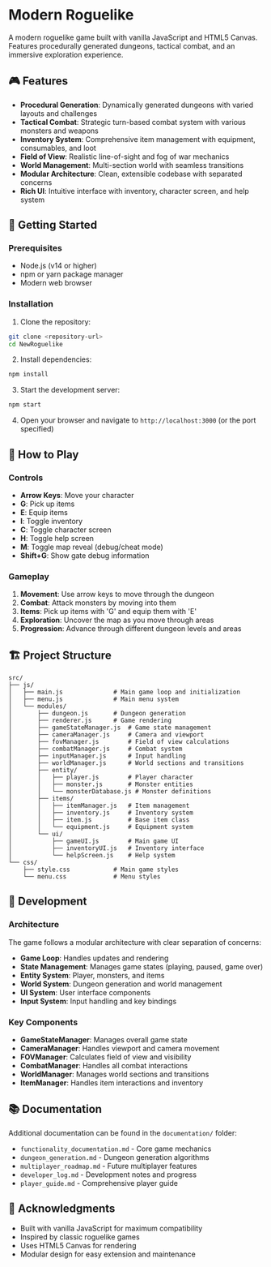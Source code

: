 # Modern Roguelike

A modern roguelike game built with vanilla JavaScript and HTML5 Canvas. Features procedurally generated dungeons, tactical combat, and an immersive exploration experience.

## 🎮 Features

- **Procedural Generation**: Dynamically generated dungeons with varied layouts and challenges
- **Tactical Combat**: Strategic turn-based combat system with various monsters and weapons
- **Inventory System**: Comprehensive item management with equipment, consumables, and loot
- **Field of View**: Realistic line-of-sight and fog of war mechanics
- **World Management**: Multi-section world with seamless transitions
- **Modular Architecture**: Clean, extensible codebase with separated concerns
- **Rich UI**: Intuitive interface with inventory, character screen, and help system

## 🚀 Getting Started

### Prerequisites

- Node.js (v14 or higher)
- npm or yarn package manager
- Modern web browser

### Installation

1. Clone the repository:
```bash
git clone <repository-url>
cd NewRoguelike
```

2. Install dependencies:
```bash
npm install
```

3. Start the development server:
```bash
npm start
```

4. Open your browser and navigate to `http://localhost:3000` (or the port specified)

## 🎯 How to Play

### Controls

- **Arrow Keys**: Move your character
- **G**: Pick up items
- **E**: Equip items
- **I**: Toggle inventory
- **C**: Toggle character screen
- **H**: Toggle help screen
- **M**: Toggle map reveal (debug/cheat mode)
- **Shift+G**: Show gate debug information

### Gameplay

1. **Movement**: Use arrow keys to move through the dungeon
2. **Combat**: Attack monsters by moving into them
3. **Items**: Pick up items with 'G' and equip them with 'E'
4. **Exploration**: Uncover the map as you move through areas
5. **Progression**: Advance through different dungeon levels and areas

## 🏗️ Project Structure

```
src/
├── js/
│   ├── main.js              # Main game loop and initialization
│   ├── menu.js              # Main menu system
│   └── modules/
│       ├── dungeon.js       # Dungeon generation
│       ├── renderer.js      # Game rendering
│       ├── gameStateManager.js  # Game state management
│       ├── cameraManager.js     # Camera and viewport
│       ├── fovManager.js        # Field of view calculations
│       ├── combatManager.js     # Combat system
│       ├── inputManager.js      # Input handling
│       ├── worldManager.js      # World sections and transitions
│       ├── entity/
│       │   ├── player.js        # Player character
│       │   ├── monster.js       # Monster entities
│       │   └── monsterDatabase.js # Monster definitions
│       ├── items/
│       │   ├── itemManager.js   # Item management
│       │   ├── inventory.js     # Inventory system
│       │   ├── item.js          # Base item class
│       │   └── equipment.js     # Equipment system
│       └── ui/
│           ├── gameUI.js        # Main game UI
│           ├── inventoryUI.js   # Inventory interface
│           └── helpScreen.js    # Help system
└── css/
    ├── style.css            # Main game styles
    └── menu.css             # Menu styles
```

## 🔧 Development

### Architecture

The game follows a modular architecture with clear separation of concerns:

- **Game Loop**: Handles updates and rendering
- **State Management**: Manages game states (playing, paused, game over)
- **Entity System**: Player, monsters, and items
- **World System**: Dungeon generation and world management
- **UI System**: User interface components
- **Input System**: Input handling and key bindings

### Key Components

- **GameStateManager**: Manages overall game state
- **CameraManager**: Handles viewport and camera movement
- **FOVManager**: Calculates field of view and visibility
- **CombatManager**: Handles all combat interactions
- **WorldManager**: Manages world sections and transitions
- **ItemManager**: Handles item interactions and inventory

## 📚 Documentation

Additional documentation can be found in the `documentation/` folder:

- `functionality_documentation.md` - Core game mechanics
- `dungeon_generation.md` - Dungeon generation algorithms
- `multiplayer_roadmap.md` - Future multiplayer features
- `developer_log.md` - Development notes and progress
- `player_guide.md` - Comprehensive player guide

## 🎵 Acknowledgments

- Built with vanilla JavaScript for maximum compatibility
- Inspired by classic roguelike games
- Uses HTML5 Canvas for rendering
- Modular design for easy extension and maintenance